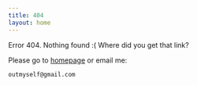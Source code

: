 ```yaml
---
title: 404
layout: home
---
```


Error 404. Nothing found :( Where did you get that link?

Please go to [homepage](/) or email me:

    outmyself@gmail.com

